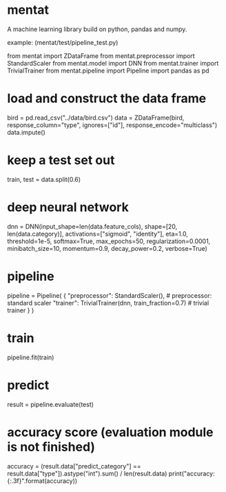 # mentat
A machine learning library build on python, pandas and numpy.


example: (mentat/test/pipeline_test.py)

from mentat import ZDataFrame
from mentat.preprocessor import StandardScaler
from mentat.model import DNN
from mentat.trainer import TrivialTrainer
from mentat.pipeline import Pipeline
import pandas as pd

# load and construct the data frame
bird = pd.read_csv("../data/bird.csv")
data = ZDataFrame(bird, response_column="type", ignores=["id"], response_encode="multiclass")
data.impute()

# keep a test set out
train, test = data.split(0.6)

# deep neural network
dnn = DNN(input_shape=len(data.feature_cols), shape=[20, len(data.category)], activations=["sigmoid", "identity"],
          eta=1.0, threshold=1e-5, softmax=True, max_epochs=50, regularization=0.0001, minibatch_size=10, momentum=0.9,
          decay_power=0.2, verbose=True)

# pipeline
pipeline = Pipeline(
    {
        "preprocessor": StandardScaler(),  # preprocessor: standard scaler
        "trainer": TrivialTrainer(dnn, train_fraction=0.7)  # trivial trainer
    }
)

# train
pipeline.fit(train)

# predict
result = pipeline.evaluate(test)

# accuracy score (evaluation module is not finished)
accuracy = (result.data["predict_category"] == result.data["type"]).astype("int").sum() / len(result.data)
print("accuracy: {:.3f}".format(accuracy))
